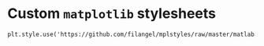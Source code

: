 # Custom `matplotlib` stylesheets

```pyhthon
plt.style.use('https://github.com/filangel/mplstyles/raw/master/matlab.mplstyle')
```